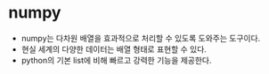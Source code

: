 # numpy
* numpy는 다차원 배열을 효과적으로 처리할 수 있도록 도와주는 도구이다.
* 현실 세계의 다양한 데이터는 배열 형태로 표현할 수 있다.
* python의 기본 list에 비해 빠르고 강력한 기능을 제공한다.
